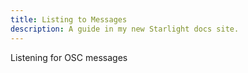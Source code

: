 ```yaml
---
title: Listing to Messages
description: A guide in my new Starlight docs site.
---
```


Listening for OSC messages
